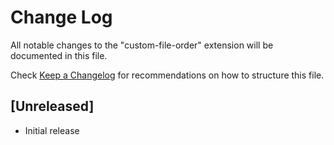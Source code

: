 # Change Log

All notable changes to the "custom-file-order" extension will be documented in this file.

Check [Keep a Changelog](http://keepachangelog.com/) for recommendations on how to structure this file.

## [Unreleased]

- Initial release